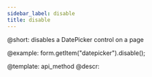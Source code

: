 ```yaml
---
sidebar_label: disable
title: disable
---          
```


@short: disables a DatePicker control on a page





@example:
form.getItem("datepicker").disable();


@template: api_method
@descr:


